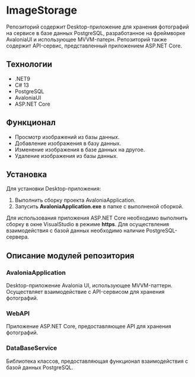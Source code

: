 # ImageStorage
Репозиторий содержит Desktop-приложение для хранения фотографий на сервисе в базе данных PostgreSQL, разработанное на фреймворке AvaloniaUI и использующее MVVM-патерн. Репозиторий также содержит API-сервис, представленный приложением ASP.NET Core.

## Технологии
* .NET9
* C# 13
* PostgreSQL
* AvaloniaUI
* ASP.NET Core

## Функционал
* Просмотр изображений из базы данных.
* Добавление изображения в базу данных.
* Изменение изображения в базе данных на другое.
* Удаление изображения из базы данных.

## Установка
Для установки Desktop-приложения:
1. Выполнить сборку проекта AvaloniaApplication.
2. Запусить **AvaloniaApplication.exe** в папке с выполненой сборкой.

Для использования приложения ASP.NET Core необходимо выполнить сборку в окне VisualStudio в режиме **https**. Для осуществления взаимодействия с базой данных необходимо наличие PostgreSQL-сервера.

## Описание модулей репозитория

### AvaloniaApplication
Desktop-приложение Avalonia UI, использующее MVVM-паттерн. Осуществляет взаимодействие с API-сервисом для хранения фотографий.

### WebAPI
Приложение ASP.NET Core, предоставляющее API для хранения фотографий.

### DataBaseService
Библиотека классов, предоставляющая функционал взаимодействия с базой данных PostgreSQL.
